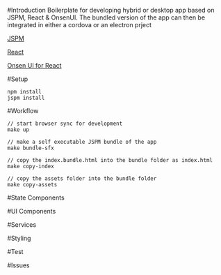 #Introduction
Boilerplate for developing hybrid or desktop app based on JSPM, React & OnsenUI.
The bundled version of the app can then be integrated in either a cordova or an electron prject

[JSPM](http://jspm.io/)

[React](https://facebook.github.io/react/)

[Onsen UI for React](https://onsen.io/react/)




#Setup

    npm install
    jspm install

#Workflow
    
    // start browser sync for development
    make up
    
    // make a self executable JSPM bundle of the app
    make bundle-sfx
    
    // copy the index.bundle.html into the bundle folder as index.html    
    make copy-index
    
    // copy the assets folder into the bundle folder
    make copy-assets
    
#State Components

#UI Components

#Services

#Styling

#Test

#Issues